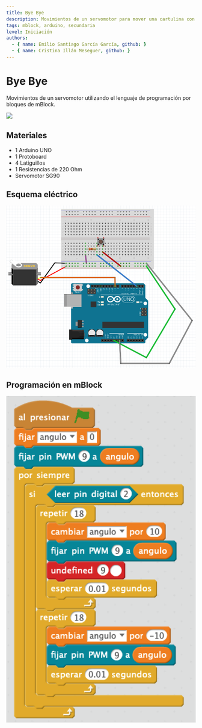 ```yaml
---
title: Bye Bye
description: Movimientos de un servomotor para mover una cartulina con forma de mano.
tags: mblock, arduino, secundaria
level: Iniciación
authors:
  - { name: Emilio Santiago García García, github: }
  - { name: Cristina Illán Meseguer, github: }
---
```


# Bye Bye

Movimientos de un servomotor utilizando el lenguaje de programación por bloques de mBlock.

![](practica.gif)

## Materiales

- 1 Arduino UNO
- 1 Protoboard
- 4 Latiguillos
- 1 Resistencias de 220 Ohm 
- Servomotor SG90

## Esquema eléctrico

![](fritzing.png)

## Programación en mBlock

![](mblock.png)

